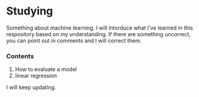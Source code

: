 # Studying
Something about machine learning. 
I will intorduce what I've learned in this respository based on my understanding.
If there are something uncorrect, you can point out in comments and I will correct them.
### Contents
1. How to evaluate a model
2. linear regression


I will keep updating. 
